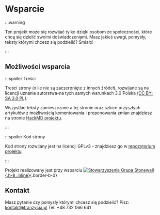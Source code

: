 # Wsparcie

:::warning

Ten projekt może się rozwijać tylko dzięki osobom ze społeczności, które chcą się dzielić swoimi doświadczeniami. Masz jakieś uwagi, pomysły, teksty którymi chcesz się podzielić? Śmiało!

:::

## Możliwości wsparcia

:::spoiler Treści

Treści strony (o ile nie są zaczerpnięte z innych źródeł), rozwijane są na licencji uznanie autorstwa-na tych samych warunkach 3.0 Polska [(CC BY-SA 3.0 PL)](https://creativecommons.org/licenses/by-sa/3.0/pl/).

Wszystkie teksty zamieszczone a tej stronie oraz szkice przyszłych artykułów z możliwością komentowania i proponowania zmian znajdziesz na stronie [HackMD projektu](https://hackmd.io/@tranzycja).

:::

:::spoiler Kod strony

Kod strony rozwijany jest na licencji GPLv3 - znajdziesz go w [repozytorium projektu](https://github.com/Tash-Feneko/tranzycja.pl/).

:::

Projekt realizowany jest przy wsparciu [![Stowarzyszenia Grupa Stonewall](/media/img/logo/STOn_logo_transparent-pink.svg){.h-8 .inline}](https://grupa-stonewall.pl){.border-b-0}

## Kontakt

Masz pytanie czy pomysły którymi chcesz się podzielić?
Pisz: kontakt@tranzycja.pl
Tel. +48 732 066 641
